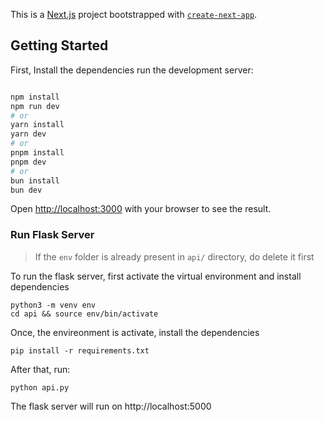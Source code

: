 This is a [Next.js](https://nextjs.org) project bootstrapped with [`create-next-app`](https://nextjs.org/docs/app/api-reference/cli/create-next-app).

## Getting Started

First, Install the dependencies run the development server:

```bash

npm install
npm run dev
# or
yarn install
yarn dev
# or
pnpm install
pnpm dev
# or
bun install
bun dev
```

Open [http://localhost:3000](http://localhost:3000) with your browser to see the result.


### Run Flask Server

> If the `env` folder is already present in `api/` directory, do delete it first

To run the flask server, first activate the virtual environment and install dependencies

```
python3 -m venv env
cd api && source env/bin/activate
```
Once, the envireonment is activate, install the dependencies

```
pip install -r requirements.txt
```
After that, run:
```
python api.py
```
The flask server will run on http://localhost:5000
